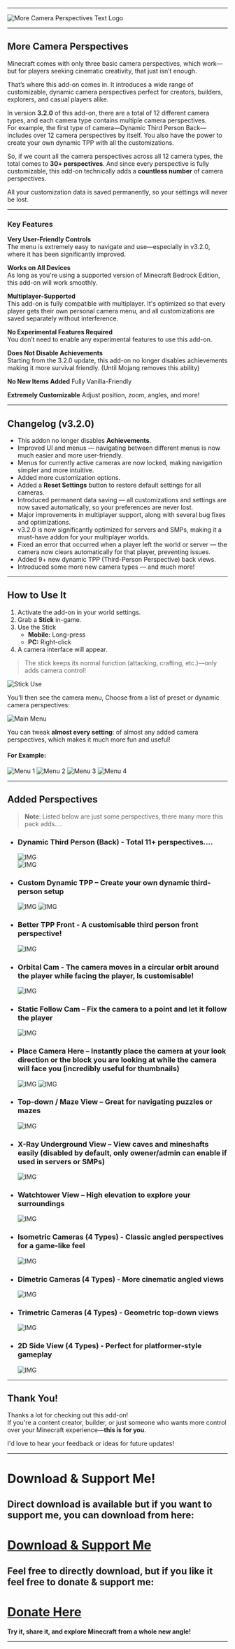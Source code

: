 
---

![More Camera Perspectives Text Logo](https://darkblockgaming.github.io/assets/morecamerapers/title-logo.png)

---

## More Camera Perspectives

Minecraft comes with only three basic camera perspectives, which work—but for players seeking cinematic creativity, that just isn’t enough.

That’s where this add-on comes in. It introduces a wide range of customizable, dynamic camera perspectives perfect for creators, builders, explorers, and casual players alike.

In version **3.2.0** of this add-on, there are a total of 12 different camera types, and each camera type contains multiple camera perspectives.  
For example, the first type of camera—Dynamic Third Person Back—includes over 12 camera perspectives by itself. You also have the power to create your own dynamic TPP with all the customizations.

So, if we count all the camera perspectives across all 12 camera types, the total comes to **30+ perspectives**. And since every perspective is fully customizable, this add-on technically adds a **countless number** of camera perspectives.

All your customization data is saved permanently, so your settings will never be lost.

---

### Key Features

**Very User-Friendly Controls**  
    The menu is extremely easy to navigate and use—especially in v3.2.0, where it has been significantly improved.

**Works on All Devices**  
    As long as you're using a supported version of Minecraft Bedrock Edition, this add-on will work smoothly.

**Multiplayer-Supported**  
    This add-on is fully compatible with multiplayer. It's optimized so that every player gets their own personal camera menu, and all customizations are saved separately without interference.

**No Experimental Features Required**  
    You don’t need to enable any experimental features to use this add-on.

**Does Not Disable Achievements**  
    Starting from the 3.2.0 update, this add-on no longer disables achievements making it more survival friendly. (Until Mojang removes this ability)

**No New Items Added** 
    Fully Vanilla-Friendly

**Extremely Customizable**
    Adjust position, zoom, angles, and more!

***

## **Changelog (v3.2.0)**
* This addon no longer disables **Achievements**.
* Improved UI and menus — navigating between different menus is now much easier and more user-friendly.
* Menus for currently active cameras are now locked, making navigation simpler and more intuitive.
* Added more customization options.
* Added a **Reset Settings** button to restore default settings for all cameras.
* Introduced permanent data saving — all customizations and settings are now saved automatically, so your preferences are never lost.
* Major improvements in multiplayer support, along with several bug fixes and optimizations.
* v3.2.0 is now significantly optimized for servers and SMPs, making it a must-have addon for your multiplayer worlds.
* Fixed an error that occurred when a player left the world or server — the camera now clears automatically for that player, preventing issues.
* Added 9+ new dynamic TPP (Third-Person Perspective) back views.
* Introduced some more new camera types — and much more!

***

## **How to Use It**

1.  Activate the add-on in your world settings.
2.  Grab a **Stick** in-game.
3.  Use the Stick  
    *   **Mobile:** Long-press
    *   **PC:** Right-click
4.  A camera interface will appear.

> The stick keeps its normal function (attacking, crafting, etc.)—only adds camera control!

![Stick Use](https://darkblockgaming.github.io/assets/morecamerapers/stick-use.gif)

You’ll then see the camera menu, Choose from a list of preset or dynamic camera perspectives:

![Main Menu](https://darkblockgaming.github.io/assets/morecamerapers/main-menu.gif)

You can tweak **almost every setting**: of almost any added camera perspectives, which makes it much more fun and useful!

#### For Example:
 ![Menu 1](https://darkblockgaming.github.io/assets/morecamerapers/randSet1.jpg)
 ![Menu 2](https://darkblockgaming.github.io/assets/morecamerapers/randSet2.jpg)
 ![Menu 3](https://darkblockgaming.github.io/assets/morecamerapers/randSet3.jpg)
 ![Menu 4](https://darkblockgaming.github.io/assets/morecamerapers/randSet4.jpg)

***

## **Added Perspectives**
> **Note**: Listed below are just some perspectives, there many more this pack adds....

* ###  Dynamic Third Person (Back) - Total 11+ perspectives....
  ![IMG](https://darkblockgaming.github.io/assets/morecamerapers/dtppb3.gif)  
  ![IMG](https://darkblockgaming.github.io/assets/morecamerapers/dtpp4.gif)

* ###  Custom Dynamic TPP – Create your own dynamic third-person setup
    ![IMG](https://darkblockgaming.github.io/assets/morecamerapers/cusdtpp1.jpg)
    ![IMG](https://darkblockgaming.github.io/assets/morecamerapers/cusdtpp2.jpg)

* ### Better TPP Front - A customisable third person front perspective!
    ![IMG](https://darkblockgaming.github.io/assets/morecamerapers/bfpp.gif)

* ### Orbital Cam - The camera moves in a circular orbit around the player while facing the player, Is customisable!
    ![IMG](https://darkblockgaming.github.io/assets/morecamerapers/orbital.gif)

* ### Static Follow Cam – Fix the camera to a point and let it follow the player  
    ![IMG](https://darkblockgaming.github.io/assets/morecamerapers/followcam.gif)
    
* ### Place Camera Here – Instantly place the camera at your look direction or the block you are looking at while the camera will face you (incredibly useful for thumbnails) 
    ![IMG](https://darkblockgaming.github.io/assets/morecamerapers/placeCam1.jpeg) 
    ![IMG](https://darkblockgaming.github.io/assets/morecamerapers/placeCam2.jpg)
    
* ### Top-down / Maze View – Great for navigating puzzles or mazes  
    ![IMG](https://darkblockgaming.github.io/assets/morecamerapers/mazeview.gif)
    
* ### X-Ray Underground View – View caves and mineshafts easily (disabled by default, only owener/admin can enable if used in servers or SMPs)
    ![IMG](https://darkblockgaming.github.io/assets/morecamerapers/xRayCam.jpeg)
    
* ### Watchtower View – High elevation to explore your surroundings  
    ![IMG](https://darkblockgaming.github.io/assets/morecamerapers/watchTower.gif)

* ### Isometric Cameras (4 Types) - Classic angled perspectives for a game-like feel  
    ![IMG](https://darkblockgaming.github.io/assets/morecamerapers/isocam.gif)  

* ### Dimetric Cameras (4 Types) - More cinematic angled views  
    ![IMG](https://darkblockgaming.github.io/assets/morecamerapers/dicam.gif)

* ### Trimetric Cameras (4 Types) - Geometric top-down views  
    ![IMG](https://darkblockgaming.github.io/assets/morecamerapers/tricam.gif)  

* ### 2D Side View (4 Types) - Perfect for platformer-style gameplay  
    ![IMG](https://darkblockgaming.github.io/assets/morecamerapers/sideview.gif)  

***

## **Thank You!**

Thanks a lot for checking out this add-on!  
If you're a content creator, builder, or just someone who wants more control over your Minecraft experience—**this is for you**.

I'd love to hear your feedback or ideas for future updates!

***

# **Download & Support Me!**

## Direct download is available but if you want to support me, you can download from here:

# [Download & Support Me](https://darkblockgaming.github.io/addons/more-camera-perspectives/)

## Feel free to directly download, but if you like it feel free to donate & support me:

# [Donate Here ](https://darkblockgaming.github.io/donate-me/)

**Try it, share it, and explore Minecraft from a whole new angle!**

---